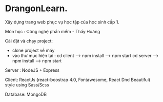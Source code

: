 # DrangonLearn.
Xây dựng trang web phục vụ học tập của học sinh cấp 1.

Môn học : Công nghệ phần mềm - Thầy Hoàng

Cài đặt và chạy project:
- clone project về máy
- vào thư mục hiện tại :
cd client --> npm install --> npm start
cd server --> npm install --> npm start

Server : NodeJS + Express

Client: ReactJs (react-boostrap 4.0, Fontawesome, React Dnd Beautiful) style using Sass/Scss

Database: MongoDB
